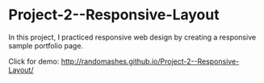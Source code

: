 # Project-2--Responsive-Layout

In this project, I practiced responsive web design by creating a responsive sample portfolio page.

Click for demo:
http://randomashes.github.io/Project-2--Responsive-Layout/

